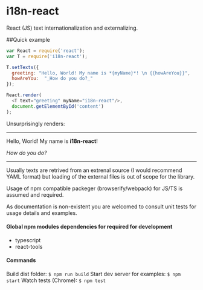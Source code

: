 i18n-react
===
React (JS) text internationalization and externalizing.

##Quick example

```js
var React = require('react');
var T = require('i18n-react');

T.setTexts({ 
  greeting: "Hello, World! My name is *{myName}*! \n {{howAreYou}}",
  howAreYou:  "_How do you do?_"
});

React.render(
  <T text="greeting" myName="i18n-react"/>,
  document.getElementById('content')
);
```

Unsurprisingly renders:
********
Hello, World! My name is **i18n-react**!

_How do you do?_

********

Usually texts are retrived from an extrenal source (I would recommend YAML format) but 
loading of the external files is out of scope for the library. 

Usage of npm compatible packeger (browserify/webpack) for JS/TS is assumed and required.

As documentation is non-existent you are welcomed to consult unit tests for usage details and examples.
   
#### Global npm modules dependencies for required for development
- typescript
- react-tools

#### Commands
Build dist folder:  ```$ npm run build```
Start dev server for examples: ```$ npm start```
Watch tests (Chrome): ```$ npm test```


